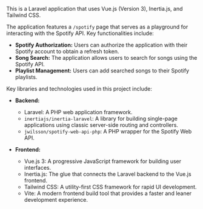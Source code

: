 This is a Laravel application that uses Vue.js (Version 3), Inertia.js, and Tailwind CSS.

The application features a `/spotify` page that serves as a playground for interacting with the Spotify API. Key functionalities include:

-   **Spotify Authorization:** Users can authorize the application with their Spotify account to obtain a refresh token.
-   **Song Search:** The application allows users to search for songs using the Spotify API.
-   **Playlist Management:** Users can add searched songs to their Spotify playlists.

Key libraries and technologies used in this project include:

-   **Backend:**
    -   Laravel: A PHP web application framework.
    -   `inertiajs/inertia-laravel`: A library for building single-page applications using classic server-side routing and controllers.
    -   `jwilsson/spotify-web-api-php`: A PHP wrapper for the Spotify Web API.

-   **Frontend:**
    -   Vue.js 3: A progressive JavaScript framework for building user interfaces.
    -   Inertia.js: The glue that connects the Laravel backend to the Vue.js frontend.
    -   Tailwind CSS: A utility-first CSS framework for rapid UI development.
    -   Vite: A modern frontend build tool that provides a faster and leaner development experience.